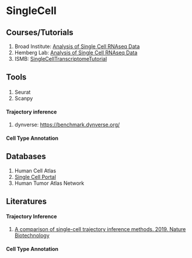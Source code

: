 # SingleCell

## Courses/Tutorials

1. Broad Institute: [Analysis of Single Cell RNAseq Data](https://broadinstitute.github.io/2019_scWorkshop/)
2. Hemberg Lab: [Analysis of Single Cell RNAseq Data](https://scrnaseq-course.cog.sanger.ac.uk/website/index.html)
3. ISMB: [SingleCellTranscriptomeTutorial](https://github.com/SingleCellTranscriptomics)


## Tools

#### 

1. Seurat
2. Scanpy


#### Trajectory inference

1. dynverse: https://benchmark.dynverse.org/

#### Cell Type Annotation


## Databases

1. Human Cell Atlas
2. [Single Cell Portal](https://portals.broadinstitute.org/single_cell)
3. Human Tumor Atlas Network



## Literatures

#### Trajectory Inference

1. [A comparison of single-cell trajectory inference methods. 2019. Nature Biotechnology](https://www.nature.com/articles/s41587-019-0071-9)

#### Cell Type Annotation
